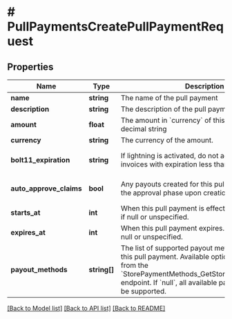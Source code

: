 # # PullPaymentsCreatePullPaymentRequest

## Properties

Name | Type | Description | Notes
------------ | ------------- | ------------- | -------------
**name** | **string** | The name of the pull payment | [optional]
**description** | **string** | The description of the pull payment | [optional]
**amount** | **float** | The amount in &#x60;currency&#x60; of this pull payment as a decimal string | [optional]
**currency** | **string** | The currency of the amount. | [optional]
**bolt11_expiration** | **string** | If lightning is activated, do not accept BOLT11 invoices with expiration less than … days | [optional] [default to '30']
**auto_approve_claims** | **bool** | Any payouts created for this pull payment will skip the approval phase upon creation | [optional] [default to false]
**starts_at** | **int** | When this pull payment is effective. Already started if null or unspecified. | [optional]
**expires_at** | **int** | When this pull payment expires. Never expires if null or unspecified. | [optional]
**payout_methods** | **string[]** | The list of supported payout methods supported by this pull payment. Available options can be queried from the &#x60;StorePaymentMethods_GetStorePaymentMethods&#x60; endpoint. If &#x60;null&#x60;, all available payout methods will be supported. | [optional]

[[Back to Model list]](../../README.md#models) [[Back to API list]](../../README.md#endpoints) [[Back to README]](../../README.md)

